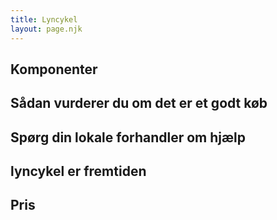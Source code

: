 ```yaml
---
title: Lyncykel
layout: page.njk
---
```


## Komponenter

## Sådan vurderer du om det er et godt køb

## Spørg din lokale forhandler om hjælp

## lyncykel er fremtiden

## Pris